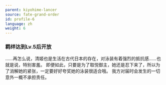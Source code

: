 ```yaml
---
parent: kiyohime-lancer
source: fate-grand-order
id: profile-6
language: zh
weight: 6
---
```


### 羁绊达到Lv.5后开放

……再怎么说，清姬也是生活在古代日本的存在，对泳装有着强烈的抵抗感……也就是说，特别害羞。
即便如此，只要是为了取悦御主，她还是忍下来了，所以为了消解她的紧张，一定要好好夸奖她的泳装很适合哦。
我方对届时会发生的一切意外一概不承担责任。
